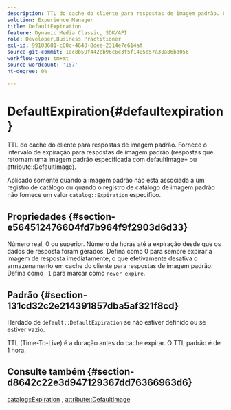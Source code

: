 ```yaml
---
description: TTL do cache do cliente para respostas de imagem padrão. Fornece o intervalo de expiração para respostas de imagem padrão (respostas que retornam uma imagem padrão especificada com defaultImage= ou atributo DefaultImage).
solution: Experience Manager
title: DefaultExpiration
feature: Dynamic Media Classic, SDK/API
role: Developer,Business Practitioner
exl-id: 99103681-c00c-4648-8dee-2314e7e614af
source-git-commit: 1ec8b59f442eb96c6c3f5f1405d57a38a86bd056
workflow-type: tm+mt
source-wordcount: '157'
ht-degree: 0%

---
```


# DefaultExpiration{#defaultexpiration}

TTL do cache do cliente para respostas de imagem padrão. Fornece o intervalo de expiração para respostas de imagem padrão (respostas que retornam uma imagem padrão especificada com defaultImage= ou attribute::DefaultImage).

Aplicado somente quando a imagem padrão não está associada a um registro de catálogo ou quando o registro de catálogo de imagem padrão não fornece um valor `catalog::Expiration` específico.

## Propriedades {#section-e564512476604fd7b964f9f2903d6d33}

Número real, 0 ou superior. Número de horas até a expiração desde que os dados de resposta foram gerados. Defina como 0 para sempre expirar a imagem de resposta imediatamente, o que efetivamente desativa o armazenamento em cache do cliente para respostas de imagem padrão. Defina como `-1` para marcar como `never expire`.

## Padrão {#section-131cd32c2e214391857dba5af321f8cd}

Herdado de `default::DefaultExpiration` se não estiver definido ou se estiver vazio.

TTL (Time-To-Live) é a duração antes do cache expirar. O TTL padrão é de 1 hora.

## Consulte também {#section-d8642c22e3d947129367dd76366963d6}

[catalog::Expiration](../../../../../is-api/image-catalog/image-serving-api-ref/c-image-catalog-reference/c-image-svg-data-reference/c-svg-data-reference/r-expiration-svg.md#reference-a7afd668ecbb4d2da65d86259aa6a28a) ,  [attribute::DefaultImage](../../../../../is-api/image-catalog/image-serving-api-ref/c-image-catalog-reference/c-attributes-reference/r-is-cat-defaultimage.md#reference-8e9900e129f54ed68462a3c2fc3bc433)

